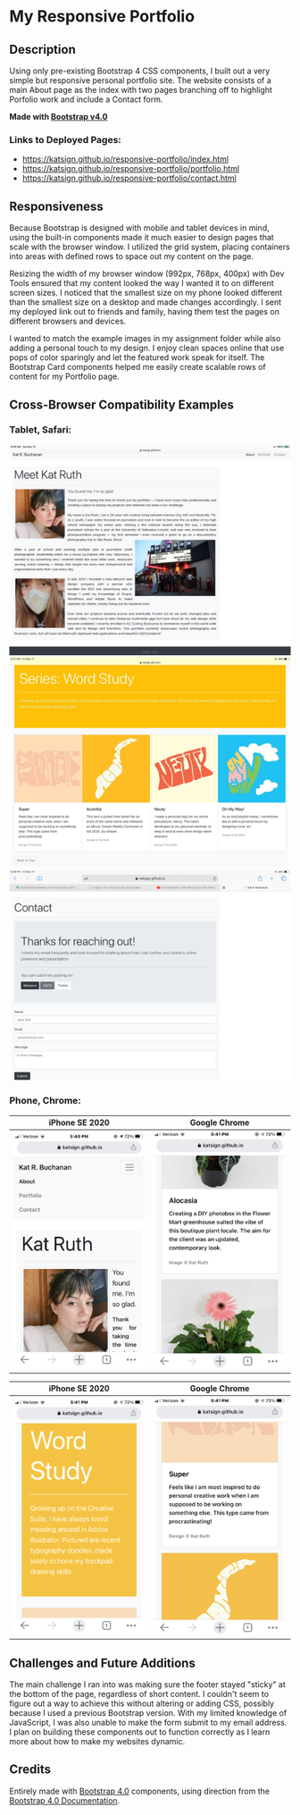 # My Responsive Portfolio

## Description
Using only pre-existing Bootstrap 4 CSS components, I built out a very simple but responsive personal portfolio site. The website consists of a main About page as the index with two pages branching off to highlight Porfolio work and include a Contact form. 

**Made with [Bootstrap v4.0](https://getbootstrap.com)**

### Links to Deployed Pages:
* https://katsign.github.io/responsive-portfolio/index.html
* https://katsign.github.io/responsive-portfolio/portfolio.html
* https://katsign.github.io/responsive-portfolio/contact.html

## Responsiveness
Because Bootstrap is designed with mobile and tablet devices in mind, using the built-in components made it much easier to design pages that scale with the browser window. I utilized the grid system, placing containers into areas with defined rows to space out my content on the page.

Resizing the width of my browser window (992px, 768px, 400px) with Dev Tools ensured that my content looked the way I wanted it to on different screen sizes. I noticed that the smallest size on my phone looked different than the smallest size on a desktop and made changes accordingly. I sent my deployed link out to friends and family, having them test the pages on different browsers and devices.

I wanted to match the example images in my assignment folder while also adding a personal touch to my design. I enjoy clean spaces online that use pops of color sparingly and let the featured work speak for itself. The Bootstrap Card components helped me easily create scalable rows of content for my Portfolio page.

## Cross-Browser Compatibility Examples

### Tablet, Safari:

![iPad Safari browser window example](images/screenshots/tablet1.jpg)
![iPad Safari browser window example](images/screenshots/tablet3.jpg)  
![iPad Safari browser window example](images/screenshots/tablet4.png)

### Phone, Chrome:

iPhone SE 2020            |  Google Chrome
:-------------------------:|:-------------------------:
![iPhone SE Google Chrome browser window example](images/screenshots/phone1.png)  |  ![iPhone SE Google Chrome browser window example](images/screenshots/phone2.png)

iPhone SE 2020            |  Google Chrome
:-------------------------:|:-------------------------:
![iPhone SE Google Chrome window example](images/screenshots/phone3.png)  |  ![iPhone SE Google Chrome browser window example](images/screenshots/phone4.png)


## Challenges and Future Additions
The main challenge I ran into was making sure the footer stayed "sticky" at the bottom of the page, regardless of short content. I couldn't seem to figure out a way to achieve this without altering or adding CSS, possibly because I used a previous Bootstrap version. With my limited knowledge of JavaScript, I was also unable to make the form submit to my email address. I plan on building these components out to function correctly as I learn more about how to make my websites dynamic.

## Credits
Entirely made with [Bootstrap 4.0](https://getbootstrap.com) components, using direction from the [Bootstrap 4.0 Documentation](https://getbootstrap.com/docs/4.0/getting-started/introduction/).
